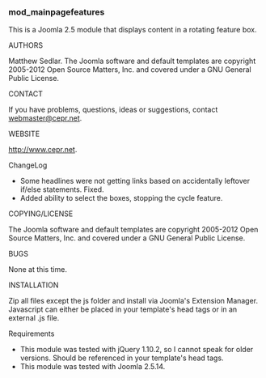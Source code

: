 <h3>mod_mainpagefeatures</h3>

This is a Joomla 2.5 module that displays content in a rotating feature box.

AUTHORS

Matthew Sedlar. The Joomla software and default templates are copyright 2005-2012 Open Source Matters, Inc. and covered under a GNU General Public License.

CONTACT

If you have problems, questions, ideas or suggestions, contact webmaster@cepr.net.

WEBSITE

http://www.cepr.net.

ChangeLog
* Some headlines were not getting links based on accidentally leftover if/else statements. Fixed.
* Added ability to select the boxes, stopping the cycle feature.

COPYING/LICENSE

The Joomla software and default templates are copyright 2005-2012 Open Source Matters, Inc. and covered under a GNU General Public License.

BUGS

None at this time.

INSTALLATION

Zip all files except the js folder and install via Joomla's Extension Manager. Javascript can either be placed in your template's head tags or in an external .js file. 

Requirements
* This module was tested with jQuery 1.10.2, so I cannot speak for older versions. Should be referenced in your template's head tags.
* This module was tested with Joomla 2.5.14.

